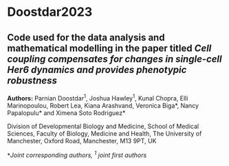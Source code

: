 # Doostdar2023
## Code used for the data analysis and mathematical modelling in the paper titled _Cell coupling compensates for changes in single-cell Her6 dynamics and provides phenotypic robustness_
**Authors:** Parnian Doostdar<sup>1</sup>, Joshua Hawley<sup>1</sup>, Kunal Chopra, Elli Marinopoulou, Robert Lea, Kiana Arashvand, Veronica Biga*, Nancy Papalopulu* and Ximena Soto Rodriguez*

Division of Developmental Biology and Medicine, School of Medical Sciences, Faculty of Biology, Medicine and Health, The University of Manchester, Oxford Road, Manchester, M13 9PT, UK

**Joint corresponding authors,
<sup>1</sup> joint first authors*

